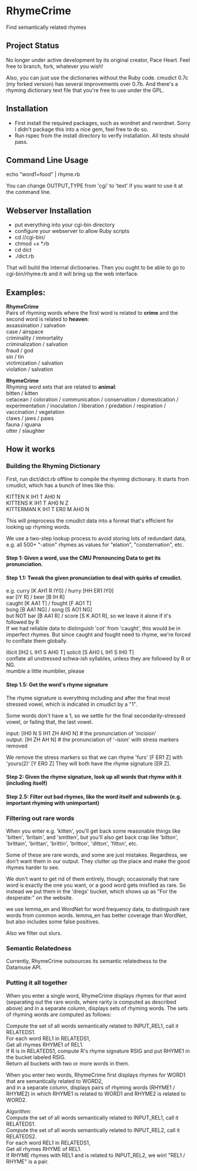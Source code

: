 # RhymeCrime
Find semantically related rhymes

## Project Status

No longer under active development by its original creator, Pace Heart. Feel free to branch, fork, whatever you wish!

Also, you can just use the dictionaries without the Ruby code. cmudict 0.7c (my forked version) has several improvements over 0.7b. And there's a rhyming dictionary text file that you're free to use under the GPL.

## Installation

* First install the required packages, such as wordnet and rwordnet. Sorry I didn't package this into a nice gem, feel free to do so.
* Run rspec from the install directory to verify installation. All tests should pass.

## Command Line Usage

echo "word1=food" | rhyme.rb

You can change OUTPUT_TYPE from 'cgi' to 'text' if you want to use it at the command line.

## Webserver Installation

* put everything into your cgi-bin directory
* configure your webserver to allow Ruby scripts
* cd /<whatever>/cgi-bin/
* chmod +x *.rb
* cd dict
* ./dict.rb

That will build the internal dictionaries. Then you ought to be able to go to cgi-bin/rhyme.rb and it will bring up the web interface.

## Examples:

**RhymeCrime**  
Pairs of rhyming words where the first word is related to **crime** and the second word is related to **heaven**:  
assassination / salvation  
case / airspace  
criminality / immortality  
criminalization / salvation  
fraud / god  
sin / tin  
victimization / salvation  
violation / salvation  

**RhymeCrime**  
Rhyming word sets that are related to **animal**:  
bitten / kitten  
cetacean / coloration / communication / conservation / domestication / experimentation / inoculation / liberation / predation / respiration / vaccination / vegetation  
claws / jaws / paws  
fauna / iguana  
otter / slaughter  

## How it works

### Building the Rhyming Dictionary

First, run dict/dict.rb offline to compile the rhyming dictionary.
It starts from cmudict, which has a bunch of lines like this:

  KITTEN  K IH1 T AH0 N  
  KITTENS  K IH1 T AH0 N Z  
  KITTERMAN  K IH1 T ER0 M AH0 N  

This will preprocess the cmudict data into a format that's efficient for looking up rhyming words.

We use a two-step lookup process to avoid storing lots of redundant data, e.g. all 500+ "-ation" rhymes as values for "elation", "consternation", etc.

#### Step 1: Given a word, use the CMU Pronouncing Data to get its pronunciation. 

#### Step 1.1: Tweak the given pronunciation to deal with quirks of cmudict. 
e.g. 
curry [K AH1 R IY0] / hurry [HH ER1 IY0]  
ear [IY R] / beer [B IH R]  
caught [K AA1 T] / fought [F AO1 T]  
bong [B AA1 NG] / song [S AO1 NG]  
but NOT bar [B AA1 R] / score [S K AO1 R], so we leave it alone if it's followed by R  
If we had reliable data to distinguish 'cot' from 'caught', this would be in imperfect rhymes. But since caught and fought need to rhyme, we're forced to conflate them globally.

illicit [IH2 L IH1 S AH0 T] solicit [S AH0 L IH1 S IH0 T]  
conflate all unstressed schwa-ish syllables, unless they are followed by R or NG.  
mumble a little mumblier, please  

#### Step 1.5: Get the word's rhyme signature

The rhyme signature is everything including and after the final most stressed vowel,
which is indicated in cmudict by a "1".

Some words don't have a 1, so we settle for the final secondarily-stressed vowel,
or failing that, the last vowel.

input: [IH0 N S IH1 ZH AH0 N] # the pronunciation of 'incision'  
output:        [IH  ZH AH  N] # the pronunciation of '-ision' with stress markers removed  

We remove the stress markers so that we can rhyme 'furs' [F ER1 Z] with 'yours(2)' [Y ER0 Z]
They will both have the rhyme signature [ER Z].

#### Step 2: Given the rhyme signature, look up all words that rhyme with it (including itself)

#### Step 2.5: Filter out bad rhymes, like the word itself and subwords (e.g. important rhyming with unimportant)

### Filtering out rare words

When you enter e.g. 'kitten', you'll get back some reasonable
things like 'bitten', 'britain', and 'smitten', but you'll also
get back crap like 'bitton', 'brittain', 'brittan', 'brittin',
'britton', 'ditton', 'fitton', etc.

Some of these are rare words, and some are just
mistakes. Regardless, we don't want them in our output. They
clutter up the place and make the good rhymes harder to see.

We don't want to get rid of them entirely, though; occasionally
that rare word is exactly the one you want, or a good word gets
misfiled as rare. So instead we put them in the 'dregs' bucket,
which shows up as "For the desperate:" on the website.

we use lemma_en and WordNet for word frequency data,
to distinguish rare words from common words.
lemma_en has better coverage than WordNet,
but also includes some false positives.

Also we filter out slurs.

### Semantic Relatedness

Currently, RhymeCrime outsources its semantic relatedness to the Datamuse API.

### Putting it all together

When you enter a single word, RhymeCrime displays rhymes for that word (separating out the rare words, where rarity is computed as described above) and in a separate column, displays sets of rhyming words. The sets of rhyming words are computed as follows:

Compute the set of all words semantically related to INPUT_REL1, call it RELATEDS1.  
For each word REL1 in RELATEDS1,  
  Get all rhymes RHYME1 of REL1.  
  If R is in RELATEDS1, compute R's rhyme signature RSIG and put RHYME1 in the bucket labeled RSIG.  
Return all buckets with two or more words in them.  

When you enter two words, RhymeCrime first displays rhymes for WORD1 that are semantically related to WORD2,  
and in a separate column, displays pairs of rhyming words (RHYME1 / RHYME2) in which RHYME1 is related to WORD1 and RHYME2 is related to WORD2. 

Algorithm:  
Compute the set of all words semantically related to INPUT_REL1, call it RELATEDS1.  
Compute the set of all words semantically related to INPUT_REL2, call it RELATEDS2.  
For each word REL1 in RELATEDS1,  
  Get all rhymes RHYME of REL1.  
  If RHYME rhymes with REL1 and is related to INPUT_REL2, we win! "REL1 / RHYME" is a pair.  
